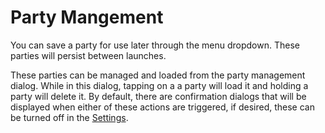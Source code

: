 # Party Mangement
You can save a party for use later through the menu dropdown. These parties will persist between launches. 

These parties can be managed and loaded from the party management dialog. While in this dialog, tapping on a a party will load it and holding a party will delete it. By default, there are confirmation dialogs that will be displayed when either of these actions are triggered, if desired, these can be turned off in the [Settings](help:settings).